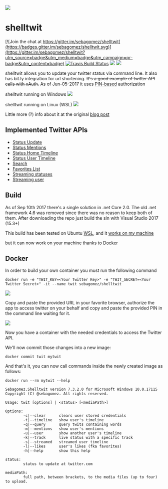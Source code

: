 ![](https://pbs.twimg.com/client_application_images/54927/shelltwit.png)

shelltwit
=========

[![Join the chat at https://gitter.im/sebagomez/shelltwit](https://badges.gitter.im/sebagomez/shelltwit.svg)](https://gitter.im/sebagomez/shelltwit?utm_source=badge&utm_medium=badge&utm_campaign=pr-badge&utm_content=badge)
[![Travis Build Status](https://travis-ci.org/sebagomez/shelltwit.svg?branch=master)](https://travis-ci.org/sebagomez/shelltwit)
[![](https://images.microbadger.com/badges/image/sebagomez/shelltwit.svg)](https://microbadger.com/images/sebagomez/shelltwit)
[![](https://images.microbadger.com/badges/version/sebagomez/shelltwit.svg)](https://microbadger.com/images/sebagomez/shelltwit)

shelltwit allows you to update your twitter status via command line. It also has bit.ly integration for url shortening.
~~It's a good example of twitter API calls with xAuth.~~ As of Jun-05-2017 it uses [PIN-based](https://dev.twitter.com/oauth/pin-based) authorization

shelltwit running on Windows
![](https://github.com/sebagomez/shelltwit/blob/master/res/Windows.png?raw=true)

shelltwit running on Linux (WSL)
![](https://github.com/sebagomez/shelltwit/blob/master/res/Ubuntu.png?raw=true)


Little more (?) info about it at the original [blog post](http://sgomez.blogspot.com/2010/06/introducing-shelltwit.html)

Implemented Twitter APIs
------------------------
- [Status Update](https://dev.twitter.com/rest/reference/post/statuses/update)
- [Status Mentions](https://dev.twitter.com/rest/reference/get/statuses/mentions_timeline)
- [Status Home Timeline](https://dev.twitter.com/rest/reference/get/statuses/home_timeline)
- [Status User Timeline](https://dev.twitter.com/rest/reference/get/statuses/user_timeline)
- [Search](https://dev.twitter.com/rest/public/search)
- [Favorites List](https://dev.twitter.com/rest/reference/get/favorites/list)
- [Streaming statuses](https://dev.twitter.com/streaming/reference/post/statuses/filter)
- [Streaming user](https://dev.twitter.com/streaming/userstreams)

Build
-----
As of Sep 10th 2017 there's a single solution in .net Core 2.0. The old .net framework 4.6 was removed since there was no reason to keep both of them.
After downloading the repo just build the sln with Visual Studio 2017 (15.3+)

This build has been tested on Ubuntu [WSL](https://en.wikipedia.org/wiki/Windows_Subsystem_for_Linux), and it [works on my machine](https://blog.codinghorror.com/the-works-on-my-machine-certification-program/) 

but it can now work on your machine thanks to [Docker](https://docker.com)  

Docker
------

In order to build your own container you must run the following command

```docker run -e "TWIT_KEY=<Your Twitter Key>" -e "TWIT_SECRET=<Your Twitter Secret>" -it --name twit sebagomez/shelltwit ```

![](https://github.com/sebagomez/shelltwit/blob/master/res/PINAuthorization.png?raw=true)

Copy and paste the provided URL in your favorite browser, authorize the app to access twitter on your behalf and copy and paste the provided PIN in the command line waiting for it.

![](https://github.com/sebagomez/shelltwit/blob/master/res/TwitterPIN.png?raw=true)

Now you have a container with the needed credentials to access the Twitter API.

We'll now commit those changes into a new image:

```docker commit twit mytwit```

And that's it, you can now call commands inside the newly created image as follows:

```docker run --rm mytwit --help```

```
Sebagomez.Shelltwit version 7.3.2.0 for Microsoft Windows 10.0.17115
Copyright (C) @sebagomez. All rights reserved.

Usage: twit [options] | <status> [<mediaPath>]

Options:
        -c|--clear      clears user stored credentials
        -t|--timeline   show user's timeline
        -q|--query      query twits containing words
        -m|--mentions   show user's mentions
        -u|--user       show another user's timeline
        -k|--track      live status with a specific track
        -s|--streamed   streamed user timeline
        -l|--likes      user's likes (fka favorites)
        -h|--help       show this help

status:
        status to update at twitter.com

mediaPath:
        full path, between brackets, to the media files (up to four) to upload.

```
